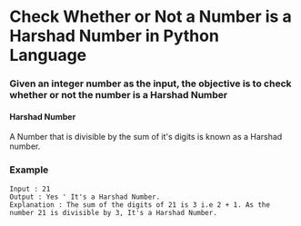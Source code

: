 # Check Whether or Not a Number is a Harshad Number in Python Language
### Given an integer number as the input, the objective is to check whether or not the number is a Harshad Number

#### Harshad Number
A Number that is divisible by the sum of it's digits is known as a Harshad number.

### Example
```
Input : 21
Output : Yes ' It's a Harshad Number.
Explanation : The sum of the digits of 21 is 3 i.e 2 + 1. As the number 21 is divisible by 3, It's a Harshad Number.
```
